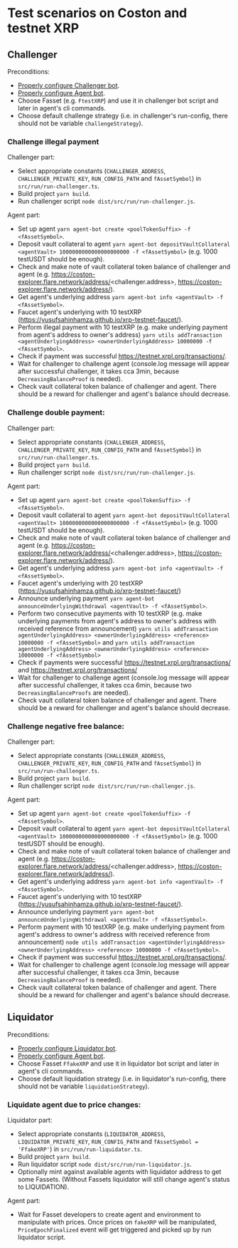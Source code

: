 # Test scenarios on Coston and testnet XRP

## Challenger

Preconditions:
- [Properly configure Challenger bot](https://gitlab.com/flarenetwork/fasset-bots/-/blob/master/README.md#challenger).
- [Properly configure Agent bot](https://gitlab.com/flarenetwork/fasset-bots/-/blob/master/README.md#agent-bot).
- Choose Fasset (e.g. `FtestXRP`) and use it in challenger bot script and later in agent's cli commands.
- Choose default challenge strategy (i.e. in challenger's run-config, there should not be variable `challengeStrategy`).

### Challenge illegal payment
Challenger part:
- Select appropriate constants (`CHALLENGER_ADDRESS`, `CHALLENGER_PRIVATE_KEY`, `RUN_CONFIG_PATH` and `fAssetSymbol`) in `src/run/run-challenger.ts`.
- Build project `yarn build`.
- Run challenger script `node dist/src/run/run-challenger.js`.

Agent part:
- Set up agent `yarn agent-bot create <poolTokenSuffix> -f <fAssetSymbol>`.
- Deposit vault collateral to agent `yarn agent-bot depositVaultCollateral <agentVault> 1000000000000000000000 -f <fAssetSymbol>` (e.g. 1000 testUSDT should be enough).
- Check and make note of vault collateral token balance of challenger and agent (e.g. https://coston-explorer.flare.network/address/<challenger.address>, https://coston-explorer.flare.network/address/<agentVault>).
- Get agent's underlying address `yarn agent-bot info <agentVault> -f <fAssetSymbol>`.
- Faucet agent's underlying with 10 testXRP (https://yusufsahinhamza.github.io/xrp-testnet-faucet/).
- Perform illegal payment with 10 testXRP (e.g. make underlying payment from agent's address to owner's address) `yarn utils addTransaction <agentUnderlyingAddress> <ownerUnderlyingAddress> 10000000 -f <fAssetSymbol>`.
- Check if payment was successful https://testnet.xrpl.org/transactions/<transactionHash>.
- Wait for challenger to challenge agent (console.log message will appear after successful challenger, it takes cca 3min, because `DecreasingBalanceProof` is needed).
- Check vault collateral token balance of challenger and agent. There should be a reward for challenger and agent's balance should decrease.

### Challenge double payment:
Challenger part:
- Select appropriate constants (`CHALLENGER_ADDRESS`, `CHALLENGER_PRIVATE_KEY`, `RUN_CONFIG_PATH` and `fAssetSymbol`) in `src/run/run-challenger.ts`.
- Build project `yarn build`.
- Run challenger script `node dist/src/run/run-challenger.js`.

Agent part:
-  Set up agent `yarn agent-bot create <poolTokenSuffix> -f <fAssetSymbol>`.
- Deposit vault collateral to agent `yarn agent-bot depositVaultCollateral <agentVault> 1000000000000000000000 -f <fAssetSymbol>` (e.g. 1000 testUSDT should be enough).
- Check and make note of vault collateral token balance of challenger and agent (e.g. https://coston-explorer.flare.network/address/<challenger.address>, https://coston-explorer.flare.network/address/<agentVault>).
- Get agent's underlying address `yarn agent-bot info <agentVault> -f <fAssetSymbol>`.
- Faucet agent's underlying with 20 testXRP (https://yusufsahinhamza.github.io/xrp-testnet-faucet/)
- Announce underlying payment `yarn agent-bot announceUnderlyingWithdrawal <agentVault> -f <fAssetSymbol>`.
- Perform two consecutive payments with 10 testXRP (e.g. make underlying payments from agent's address to owner's address with received reference from announcement)
`yarn utils addTransaction agentUnderlyingAddress> <ownerUnderlyingAddress> <reference> 10000000 -f <fAssetSymbol>` and
`yarn utils addTransaction agentUnderlyingAddress> <ownerUnderlyingAddress> <reference> 10000000 -f <fAssetSymbol>`
- Check if payments were successful https://testnet.xrpl.org/transactions/<transactionHash1> and https://testnet.xrpl.org/transactions/<transactionHash2>
- Wait for challenger to challenge agent (console.log message will appear after successful challenger, it takes cca 6min, because two `DecreasingBalanceProofs` are needed).
- Check vault collateral token balance of challenger and agent. There should be a reward for challenger and agent's balance should decrease.


###  Challenge negative free balance:
Challenger part:
- Select appropriate constants (`CHALLENGER_ADDRESS`, `CHALLENGER_PRIVATE_KEY`, `RUN_CONFIG_PATH` and `fAssetSymbol`) in `src/run/run-challenger.ts`.
- Build project `yarn build`.
- Run challenger script `node dist/src/run/run-challenger.js`.

Agent part:
- Set up agent `yarn agent-bot create <poolTokenSuffix> -f <fAssetSymbol>`.
- Deposit vault collateral to agent `yarn agent-bot depositVaultCollateral <agentVault> 1000000000000000000000 -f <fAssetSymbol>` (e.g. 1000 testUSDT should be enough).
- Check and make note of vault collateral token balance of challenger and agent (e.g. https://coston-explorer.flare.network/address/<challenger.address>, https://coston-explorer.flare.network/address/<agentVault>).
- Get agent's underlying address `yarn agent-bot info <agentVault> -f <fAssetSymbol>`.
- Faucet agent's underlying with 10 testXRP (https://yusufsahinhamza.github.io/xrp-testnet-faucet/).
- Announce underlying payment `yarn agent-bot announceUnderlyingWithdrawal <agentVault> -f <fAssetSymbol>`.
- Perform payment with 10 testXRP (e.g. make underlying payment from agent's address to owner's address with received reference from announcement) `node utils addTransaction <agentUnderlyingAddress> <ownerUnderlyingAddress> <reference> 10000000 -f <fAssetSymbol>`.
- Check if payment was successful https://testnet.xrpl.org/transactions/<transactionHash>.
- Wait for challenger to challenge agent (console.log message will appear after successful challenger, it takes cca 3min, because `DecreasingBalanceProof` is needed).
- Check vault collateral token balance of challenger and agent. There should be a reward for challenger and agent's balance should decrease.


## Liquidator

Preconditions:
- [Properly configure Liquidator bot](https://gitlab.com/flarenetwork/fasset-bots/-/blob/master/README.md#liquidator).
- [Properly configure Agent bot](https://gitlab.com/flarenetwork/fasset-bots/-/blob/master/README.md#agent-bot).
- Choose Fasset `FfakeXRP` and use it in liquidator bot script and later in agent's cli commands.
- Choose default liquidation strategy (i.e. in liquidator's run-config, there should not be variable `liquidationStrategy`).

###  Liquidate agent due to price changes:
Liquidator part:
- Select appropriate constants (`LIQUIDATOR_ADDRESS`, `LIQUIDATOR_PRIVATE_KEY`, `RUN_CONFIG_PATH` and `fAssetSymbol = 'FfakeXRP'`) in `src/run/run-liquidator.ts`.
- Build project `yarn build`.
- Run liquidator script `node dist/src/run/run-liquidator.js`.
- Optionally mint against available agents with liquidator address to get some Fassets. (Without Fassets liquidator will still change agent's status to LIQUIDATION).

Agent part:
- Wait for Fasset developers to create agent and environment to manipulate with prices. Once prices on `fakeXRP` will be manipulated, `PriceEpochFinalized` event will get triggered and picked up by run liquidator script.

